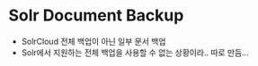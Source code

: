 # Solr Document Backup

- SolrCloud 전체 백업이 아닌 일부 문서 백업
- Solr에서 지원하는 전체 백업을 사용할 수 없는 상황이라.. 따로 만듬...